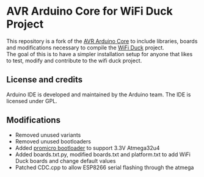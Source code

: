 # AVR Arduino Core for WiFi Duck Project

This repository is a fork of the [AVR Arduino Core](https://github.com/arduino/ArduinoCore-avr) to include libraries, boards and modifications necessary to compile the [WiFi Duck](https://github.com/spacehuhntech/wifiduck) project.  
The goal of this is to have a simpler installation setup for anyone that likes to test, modify and contribute to the wifi duck project.  

## License and credits

Arduino IDE is developed and maintained by the Arduino team. The IDE is licensed under GPL.

## Modifications

* Removed unused variants
* Removed unused bootloaders
* Added [promicro bootloader](https://github.com/sparkfun/Arduino_Boards/tree/master/sparkfun/avr/bootloaders/caterina) to support 3.3V Atmega32u4
* Added boards.txt.py, modified boards.txt and platform.txt to add WiFi Duck boards and change default values
* Patched CDC.cpp to allow ESP8266 serial flashing through the atmega